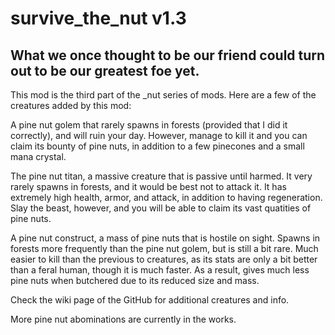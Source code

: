 # survive_the_nut v1.3
## What we once thought to be our friend could turn out to be our greatest foe yet.
This mod is the third part of the _nut series of mods. Here are a few of the creatures added by this mod:

A pine nut golem that rarely spawns in forests (provided that I did it correctly), and will ruin your day. However, manage to kill it and you can claim its bounty of pine nuts, in addition to a few pinecones and a small mana crystal.

The pine nut titan, a massive creature that is passive until harmed. It very rarely spawns in forests, and it would be best not to attack it. It has extremely high health, armor, and attack, in addition to having regeneration. Slay the beast, however, and you will be able to claim its vast quatities of pine nuts.

A pine nut construct, a mass of pine nuts that is hostile on sight. Spawns in forests more frequently than the pine nut golem, but is still a bit rare. Much easier to kill than the previous to creatures, as its stats are only a bit better than a feral human, though it is much faster. As a result, gives much less pine nuts when butchered due to its reduced size and mass.

Check the wiki page of the GitHub for additional creatures and info.

More pine nut abominations are currently in the works.
